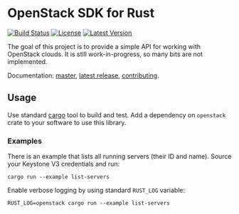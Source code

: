 OpenStack SDK for Rust
======================

[![Build
Status](https://travis-ci.org/dtantsur/rust-openstack.svg?branch=master)](https://travis-ci.org/dtantsur/rust-openstack)
[![License](https://img.shields.io/crates/l/openstack.svg)](https://github.com/dtantsur/rust-openstack/blob/master/LICENSE)
[![Latest
Version](https://img.shields.io/crates/v/openstack.svg)](https://crates.io/crates/openstack)

The goal of this project is to provide a simple API for working with OpenStack
clouds. It is still work-in-progress, so many bits are not implemented.

Documentation: [master](https://dtantsur.github.io/rust-openstack/openstack/),
[latest release](https://docs.rs/openstack/),
[contributing](https://github.com/dtantsur/rust-openstack/blob/master/CONTRIBUTING.md).

## Usage

Use standard [cargo](http://crates.io) tool to build and test. Add a dependency
on `openstack` crate to your software to use this library.

### Examples

There is an example that lists all running servers (their ID and name).
Source your Keystone V3 credentials and run:

    cargo run --example list-servers

Enable verbose logging by using standard `RUST_LOG` variable:

    RUST_LOG=openstack cargo run --example list-servers
